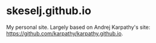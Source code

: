 # skeselj.github.io
My personal site.
Largely based on Andrej Karpathy's site: https://github.com/karpathy/karpathy.github.io.
